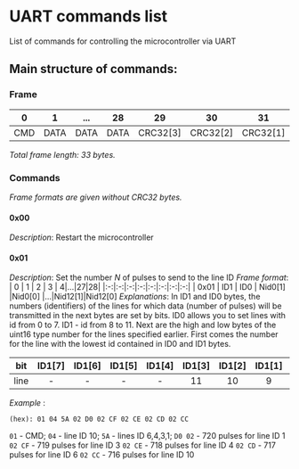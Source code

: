 # UART commands list  
List of commands for controlling the microcontroller via UART  
  
## Main structure of commands:  
  
### Frame  
| 0 | 1 | ... | 28 | 29 | 30 | 31 | 32 |  
|:----:|:----:|:-----:|:---:|:------:|:------:|:------:|:-------:|  
| CMD  | DATA | DATA  | DATA|CRC32[3]|CRC32[2]|CRC32[1]| CRC32[0]|  
  *Total frame length: 33 bytes.*   
### Commands  
*Frame formats are given without CRC32 bytes.*

#### 0x00 ####
 
 *Description*: Restart the microcontroller
#### 0x01 ####
 *Description*: Set the number *N* of pulses to send to the line ID
*Frame format*:
 | 0  |  1 |  2 |  3 | 4|...|27|28|
|:-:|:-:|:-:|:-:|:-:|:-:|:-:|:-:|
| 0x01  | ID1  | ID0  | Nid0[1]  |Nid0[0] |...|Nid12[1]|Nid12[0]
*Explanations*:
In ID1 and ID0 bytes, the numbers (identifiers) of the lines for which data (number of pulses) will be transmitted in the next bytes are set by bits. ID0 allows you to set lines with id from 0 to 7. ID1 - id from 8 to 11. Next are the high and low bytes of the uint16 type number for the lines specified earlier. First comes the number for the line with the lowest id contained in ID0 and ID1 bytes.

|bit| ID1[7] | ID1[6] |  ID1[5] |  ID1[4] |  ID1[3] | ID1[2] | ID1[1] | ID1[0] | ID0[7] | ID0[6]| ID0[5]| ID0[4]| ID0[3]| ID0[2]| ID0[1]| ID0[0]|
|:-:|:-:|:-:|:-:|:-:|:-:|:-:|:-:|:-:|:-:|:-:|:-:|:-:|:-:|:-:|:-:|:-:|
| line| -  | -  | -  | -  | 11  | 10  | 9  |  8 | 7  | 6  | 5  | 4  | 3  | 2  | 1  | 0  |
*Example* :

    (hex): 01 04 5A 02 D0 02 CF 02 CE 02 CD 02 CC
`01` - CMD;
`04` - line ID 10;
`5A` - lines ID 6,4,3,1;
`D0 02` - 720 pulses for line ID 1
`02 CF` - 719 pulses for line ID 3
`02 CE` - 718 pulses for line ID 4
`02 CD` - 717 pulses for line ID 6
`02 CC` - 716 pulses for line ID 10

